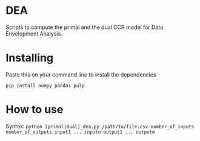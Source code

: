 # DEA

Scripts to compute the primal and the dual CCR model for Data Envelopment Analysis.

# Installing

Paste this on your command line to install the dependencies

```
pip install numpy pandas pulp
```

# How to use

Syntax: ```python [primal|dual]_dea.py /path/to/file.csv number_of_inputs number_of_outputs input1 ... inputn output1 ... outputm```
